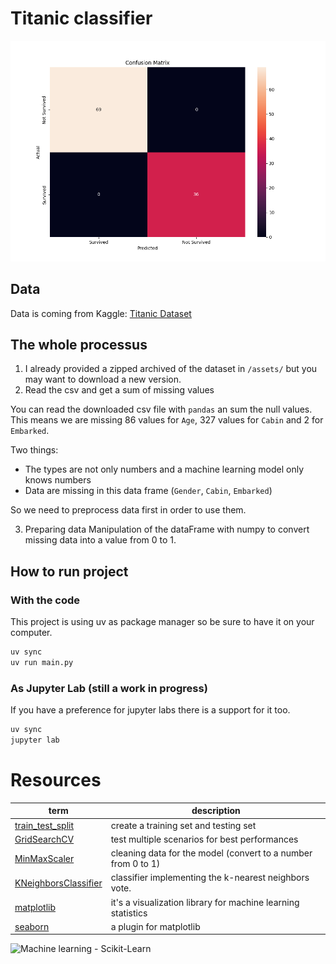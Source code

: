 # Titanic classifier

![](assets/confusion_matrix.png)

## Data

Data is coming from Kaggle: [Titanic Dataset](https://www.kaggle.com/datasets/brendan45774/test-file)

## The whole processus

1. I already provided a zipped archived of the dataset in `/assets/` but you may want to download a new version.
2. Read the csv and get a sum of missing values

You can read the downloaded csv file with `pandas` an sum the null values.
This means we are missing 86 values for `Age`, 327 values for `Cabin` and 2 for `Embarked`.

Two things:

- The types are not only numbers and a machine learning model only knows numbers
- Data are missing in this data frame (`Gender`, `Cabin`, `Embarked`)

So we need to preprocess data first in order to use them.

3. Preparing data
   Manipulation of the dataFrame with numpy to convert missing data into a value from 0 to 1.

## How to run project

### With the code

This project is using uv as package manager so be sure to have it on your computer.

```bash
uv sync
uv run main.py
```

### As Jupyter Lab (still a work in progress)

If you have a preference for jupyter labs there is a support for it too.

```bash
uv sync
jupyter lab
```

# Resources

| term                                                                                                                                                         | description                                                   |
| ------------------------------------------------------------------------------------------------------------------------------------------------------------ | ------------------------------------------------------------- |
| [train_test_split](https://scikit-learn.org/stable/modules/generated/sklearn.model_selection.train_test_split.html#sklearn.model_selection.train_test_split) | create a training set and testing set                         |
| [GridSearchCV](https://scikit-learn.org/stable/modules/generated/sklearn.model_selection.GridSearchCV.html)                                                  | test multiple scenarios for best performances                 |
| [MinMaxScaler](https://scikit-learn.org/stable/modules/generated/sklearn.preprocessing.MinMaxScaler.html)                                                    | cleaning data for the model (convert to a number from 0 to 1) |
| [KNeighborsClassifier](https://scikit-learn.org/stable/modules/generated/sklearn.neighbors.KNeighborsClassifier.html)                                        | classifier implementing the k-nearest neighbors vote.         |
| [matplotlib](https://matplotlib.org/)                                                                                                                        | it's a visualization library for machine learning statistics  |
| [seaborn](https://seaborn.pydata.org/)                                                                                                                       | a plugin for matplotlib                                       |

![Machine learning - Scikit-Learn](https://youtu.be/SW0YGA9d8y8?si=GY8nj5MjE_KFYWMR)

